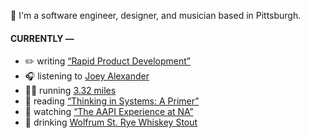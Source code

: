 👋 I'm a software engineer, designer, and musician based in Pittsburgh.

#### CURRENTLY —

* ✏️ writing [“Rapid Product Development”](https://amoscato.com/journal/rapid-product-development/)
* 🎧 listening to [Joey Alexander](https://www.last.fm/music/Joey+Alexander/_/The+Very+Thought+of+You)
* 🏃‍♂️ running [3.32 miles](https://www.strava.com/activities/5562459039)
* 📘 reading [“Thinking in Systems: A Primer”](https://www.goodreads.com/book/show/18891716-thinking-in-systems)
* 🍿 watching [“The AAPI Experience at NA”](https://youtu.be/uiccwNSOGjU)
* 🍺 drinking [Wolfrum St. Rye Whiskey Stout](https://untappd.com/user/namoscato/checkin/1043806968)
